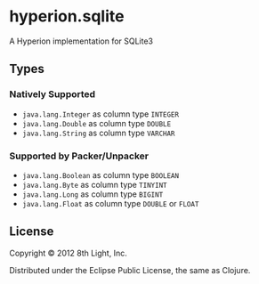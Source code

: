 hyperion.sqlite
============

A Hyperion implementation for SQLite3

## Types

### Natively Supported

* `java.lang.Integer` as column type `INTEGER`
* `java.lang.Double` as column type `DOUBLE`
* `java.lang.String` as column type `VARCHAR`

### Supported by Packer/Unpacker

* `java.lang.Boolean` as column type `BOOLEAN`
* `java.lang.Byte` as column type `TINYINT`
* `java.lang.Long` as column type `BIGINT`
* `java.lang.Float` as column type `DOUBLE` or `FLOAT`

## License

Copyright © 2012 8th Light, Inc.

Distributed under the Eclipse Public License, the same as Clojure.


